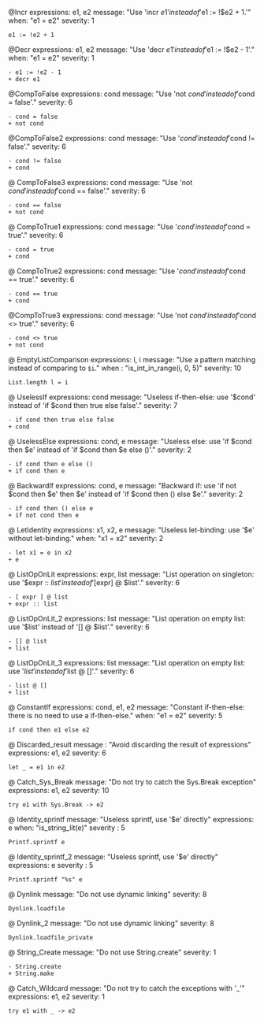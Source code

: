 @Incr
expressions: e1, e2
message: "Use 'incr $e1' instead of '$e1 := !$e2 + 1.'"
when: "e1 = e2"
severity: 1
```
e1 := !e2 + 1
```

@Decr
expressions: e1, e2
message:  "Use 'decr $e1' instead of '$e1 := !$e2 - 1'."
when: "e1 = e2"
severity: 1
```
- e1 := !e2 - 1
+ decr e1
```
@CompToFalse
expressions: cond
message: "Use 'not $cond' instead of '$cond = false'."
severity: 6
```
- cond = false
+ not cond
```

@CompToFalse2
expressions: cond
message: "Use '$cond' instead of '$cond != false'."
severity: 6
```
- cond != false
+ cond
```

@ CompToFalse3
expressions: cond
message: "Use 'not $cond' instead of '$cond == false'."
severity: 6
```
- cond == false
+ not cond
```

@ CompToTrue1
expressions: cond
message: "Use '$cond' instead of '$cond = true'."
severity: 6
```
- cond = true
+ cond
```

@ CompToTrue2
expressions: cond
message: "Use '$cond' instead of '$cond == true'."
severity: 6
```
- cond == true
+ cond
```

@CompToTrue3
expressions: cond
message: "Use 'not $cond' instead of '$cond <> true'."
severity: 6
```
- cond <> true
+ not cond
```

@ EmptyListComparison
expressions: l, i
message: "Use a pattern matching instead of comparing to `$i`."
when : "is_int_in_range(i, 0, 5)"
severity: 10
```
List.length l = i
```

@ UselessIf
expressions: cond
message: "Useless if-then-else: use '$cond' instead of 'if $cond then true else false'."
severity: 7
```
- if cond then true else false
+ cond
```

@ UselessElse
expressions: cond, e
message: "Useless else: use 'if $cond then $e' instead of 'if $cond then $e else ()'."
severity: 2
```
- if cond then e else ()
+ if cond then e
```

@ BackwardIf
expressions: cond, e
message: "Backward if: use 'if not $cond then $e' then $e' instead of 'if $cond then () else $e'."
severity: 2
```
- if cond then () else e
+ if not cond then e
```

@ LetIdentity
expressions: x1, x2, e
message: "Useless let-binding: use '$e' without let-binding."
when: "x1 = x2"
severity: 2
```
- let x1 = e in x2
+ e
```

@ ListOpOnLit
expressions: expr, list
message: "List operation on singleton: use '$expr :: $list' instead of '[$expr] @ $list'."
severity: 6
```
- [ expr ] @ list
+ expr :: list
```

@ ListOpOnLit_2
expressions: list
message: "List operation on empty list: use '$list' instead of '[] @ $list'."
severity: 6
```
- [] @ list
+ list
```

@ ListOpOnLit_3
expressions: list
message: "List operation on empty list: use '$list' instead of '$list @ []'."
severity: 6
```
- list @ []
+ list
```

@ ConstantIf
expressions: cond, e1, e2
message: "Constant if-then-else: there is no need to use a if-then-else."
when: "e1 = e2"
severity: 5
```
if cond then e1 else e2
```

@ Discarded_result
message : "Avoid discarding the result of expressions"
expressions: e1, e2
severity: 6
```
let _ = e1 in e2
```

@ Catch_Sys_Break
message: "Do not try to catch the Sys.Break exception"
expressions: e1, e2
severity: 10
```
try e1 with Sys.Break -> e2
```

@ Identity_sprintf
message: "Useless sprintf, use '$e' directly"
expressions: e
when: "is_string_lit(e)"
severity : 5
```
Printf.sprintf e
```

@ Identity_sprintf_2
message: "Useless sprintf, use '$e' directly"
expressions: e
severity : 5
```
Printf.sprintf "%s" e
```

@ Dynlink
message: "Do not use dynamic linking"
severity: 8
```
Dynlink.loadfile
```

@ Dynlink_2
message: "Do not use dynamic linking"
severity: 8
```
Dynlink.loadfile_private
```
@ String_Create
message: "Do not use String.create"
severity: 1
```
- String.create
+ String.make
```

@ Catch_Wildcard
message: "Do not try to catch the exceptions with '_'"
expressions: e1, e2
severity: 1
```
try e1 with _ -> e2
```
